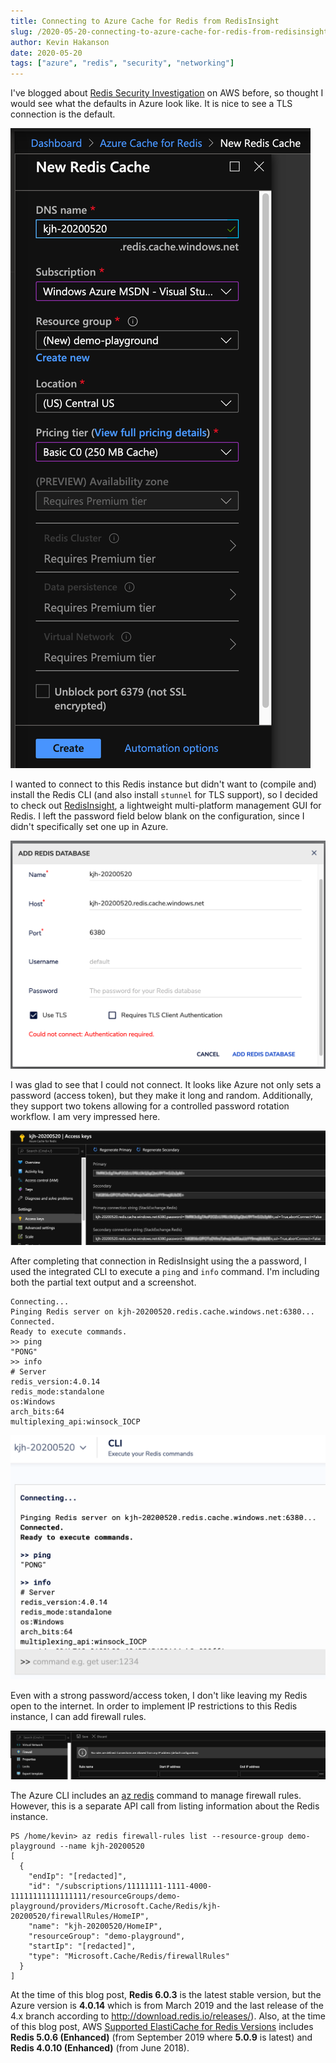 ```yaml
---
title: Connecting to Azure Cache for Redis from RedisInsight
slug: /2020-05-20-connecting-to-azure-cache-for-redis-from-redisinsight
author: Kevin Hakanson
date: 2020-05-20
tags: ["azure", "redis", "security", "networking"]
---
```


I've blogged about [Redis Security Investigation](/2018-06-22-redis-security-investigation) on AWS before, so thought I would see what the defaults in Azure look like.  It is nice to see a TLS connection is the default.

![New Azure Redis](images/AzureRedisNew.png)

I wanted to connect to this Redis instance but didn't want to (compile and) install the Redis CLI (and also install `stunnel` for TLS support), so I decided to check out [RedisInsight](https://redislabs.com/redisinsight/), a lightweight multi-platform management GUI for Redis.  I left the password field below blank on the configuration, since I didn't specifically set one up in Azure.

![RedisInsight Add](images/RedisInsightAdd.png)

I was glad to see that I could not connect.  It looks like Azure not only sets a password (access token), but they make it long and random.   Additionally, they support two tokens allowing for a controlled password rotation workflow.  I am very impressed here.

![Azure Redis Access Keys](images/AzureRedisAccessKeys.png)

After completing that connection in RedisInsight using the a password, I used the integrated CLI to execute a `ping` and `info` command.  I'm including both the partial text output and a screenshot.

```console
Connecting...
Pinging Redis server on kjh-20200520.redis.cache.windows.net:6380... Connected.
Ready to execute commands. 
>> ping
"PONG" 
>> info
# Server 
redis_version:4.0.14
redis_mode:standalone 
os:Windows 
arch_bits:64 
multiplexing_api:winsock_IOCP 
```

![RedisInsight CLI](images/RedisInsightCLI.png)

Even with a strong password/access token, I don't like leaving my Redis open to the internet.  In order to implement IP restrictions to this Redis instance, I can add firewall rules.

![Azure Redis Firewall](images/AzureRedisFirewall.png)

The Azure CLI includes an [az redis](https://docs.microsoft.com/en-us/cli/azure/redis?view=azure-cli-latest) command to manage firewall rules.  However, this is a separate API call from listing information about the Redis instance.

```console
PS /home/kevin> az redis firewall-rules list --resource-group demo-playground --name kjh-20200520
[
  {
    "endIp": "[redacted]",
    "id": "/subscriptions/11111111-1111-4000-11111111111111111/resourceGroups/demo-playground/providers/Microsoft.Cache/Redis/kjh-20200520/firewallRules/HomeIP",
    "name": "kjh-20200520/HomeIP",
    "resourceGroup": "demo-playground",
    "startIp": "[redacted]",
    "type": "Microsoft.Cache/Redis/firewallRules"
  }
]
```

At the time of this blog post, **Redis 6.0.3** is the latest stable version, but the Azure version is **4.0.14** which is from March 2019 and the last release of the 4.x branch according to http://download.redis.io/releases/).  Also, at the time of this blog post, AWS [Supported ElastiCache for Redis Versions](https://docs.aws.amazon.com/AmazonElastiCache/latest/red-ug/supported-engine-versions.html) includes **Redis 5.0.6 (Enhanced)** (from September 2019 where **5.0.9** is latest) and **Redis 4.0.10 (Enhanced)** (from June 2018).